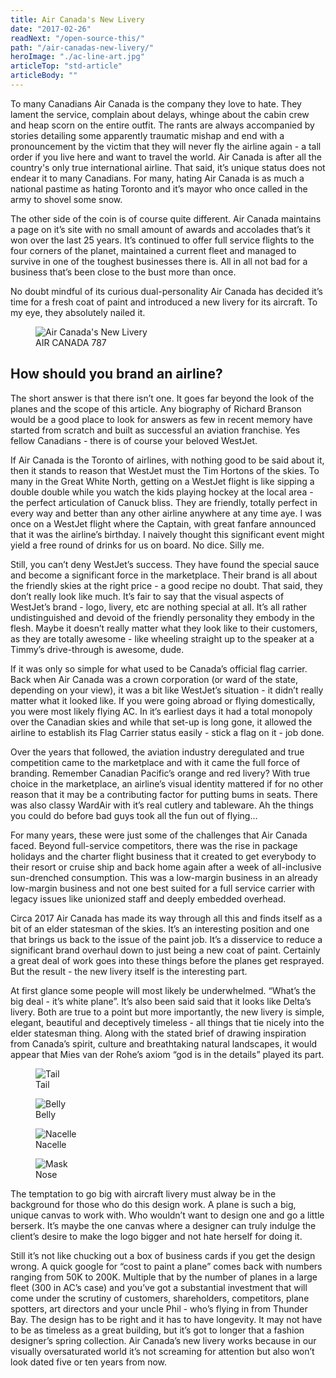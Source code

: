 ```yaml
---
title: Air Canada's New Livery
date: "2017-02-26"
readNext: "/open-source-this/"
path: "/air-canadas-new-livery/"
heroImage: "./ac-line-art.jpg"
articleTop: "std-article"
articleBody: ""
---
```

<div class="std-article">
To many Canadians Air Canada is the company they love to hate. They lament the service, complain about delays, whinge about the cabin crew and heap scorn on the entire outfit. The rants are always accompanied by stories detailing some apparently traumatic mishap and end with a pronouncement by the victim that they will never fly the airline again - a tall order if you live here and want to travel the world. Air Canada is after all the country's only true international airline. That said, it’s unique status does not endear it to many Canadians. For many, hating Air Canada is as much a national pastime as hating Toronto and it’s mayor who once called in the army to shovel some snow.

The other side of the coin is of course quite different. Air Canada maintains a page on it’s site with no small amount of awards and accolades that’s it won over the last 25 years. It’s continued to offer full service flights to the four corners of the planet, maintained a current fleet and managed to survive in one of the toughest businesses there is. All in all not bad for a business that’s been close to the bust more than once. 

No doubt mindful of its curious dual-personality Air Canada has decided it’s time for a fresh coat of paint and introduced a new livery for its aircraft. To my eye, they absolutely nailed it. 

<figure class='full-width'>
<img class="full-width" src="new-livery-2.jpg" alt="Air Canada's New Livery">
<figcaption>AIR CANADA 787</figcaption>
</figure>

</div>
<div class="background-block red-block">
<div class="std-article">

## How should you brand an airline?

The short answer is that there isn’t one. It goes far beyond the look of the planes and the scope of this article. Any biography of Richard Branson would be a good place to look for answers as few in recent memory have started from scratch and built as successful an aviation franchise. Yes fellow Canadians - there is of course your beloved WestJet. 

If Air Canada is the Toronto of airlines, with nothing good to be said about it, then it stands to reason that WestJet must the Tim Hortons of the skies. To many in the Great White North, getting on a WestJet flight is like sipping a double double while you watch the kids playing hockey at the local area - the perfect articulation of Canuck bliss. They are friendly, totally perfect in every way and better than any other airline anywhere at any time aye. I was once on a WestJet flight where the Captain, with great fanfare announced that it was the airline’s birthday. I naively thought this significant event might yield a free round of drinks for us on board. No dice. Silly me.

Still, you can’t deny WestJet’s success. They have found the special sauce and become a significant force in the marketplace. Their brand is all about the friendly skies at the right price - a good recipe no doubt. That said, they don’t really look like much. It’s fair to say that the visual aspects of WestJet’s brand - logo, livery, etc are nothing special at all. It’s all rather undistinguished and devoid of the friendly personality they embody in the flesh. Maybe it doesn’t really matter what they look like to their customers, as they are totally awesome - like wheeling straight up to the speaker at a Timmy’s drive-through is awesome, dude.
</div></div>
<div class="std-article extra-lh">
If it was only so simple for what used to be Canada’s official flag carrier. Back when Air Canada was a crown corporation (or ward of the state, depending on your view), it was a bit like WestJet’s situation - it didn’t really matter what it looked like. If you were going abroad or flying domestically, you were most likely flying AC. In it’s earliest days it had a total monopoly over the Canadian skies and while that set-up is long gone, it allowed the airline to establish its Flag Carrier status easily - stick a flag on it - job done.

Over the years that followed, the aviation industry deregulated and true competition came to the marketplace and with it came the full force of branding. Remember Canadian Pacific’s orange and red livery? With true choice in the marketplace, an airline’s visual identity mattered if for no other reason that it may be a contributing factor for putting bums in seats. There was also classy WardAir with it’s real cutlery and tableware. Ah the things you could do before bad guys took all the fun out of flying…

For many years, these were just some of the challenges that Air Canada faced. Beyond full-service competitors, there was the rise in package holidays and the charter flight business that it created to get everybody to their resort or cruise ship and back home again after a week of all-inclusive sun-drenched consumption. This was a low-margin business in an already low-margin business and not one best suited for a full service carrier with legacy issues like unionized staff and deeply embedded overhead.

Circa 2017 Air Canada has made its way through all this and finds itself as a bit of an elder statesman of the skies. It’s an interesting position and one that brings us back to the issue of the paint job. It’s a disservice to reduce a significant brand overhaul down to just being a new coat of paint. Certainly a great deal of work goes into these things before the planes get resprayed. But the result - the new livery itself is the interesting part. 

At first glance some people will most likely be underwhelmed. “What’s the big deal - it’s white plane”. It’s also been said said that it looks like Delta’s livery. Both are true to a point but more importantly, the new livery is simple, elegant, beautiful and deceptively timeless - all things that tie nicely into the elder statesman thing. Along with the stated brief of drawing inspiration from Canada’s spirit, culture and breathtaking natural landscapes, it would appear that Mies van der Rohe’s axiom “god is in the details” played its part. 

<div class="flex-blocks-wrap full-width">
  <div class="flex-block">
    <figure class='align-right'>
      <img class="" src="tail.jpg" alt="Tail">
      <figcaption>Tail</figcaption>
    </figure>
  </div>
  <div class="flex-block">
    <figure class='align-center'>
      <img class="" src="belly.jpg" alt="Belly">
      <figcaption>Belly</figcaption>
    </figure>
  </div>
  <div class="flex-block">
    <figure class='align-center'>
      <img class="" src="nacelle.jpg" alt="Nacelle">
      <figcaption>Nacelle</figcaption>
    </figure>
  </div>
  <div class="flex-block">
    <figure class=''>
      <img class="" src="mask.jpg" alt="Mask">
      <figcaption>Nose</figcaption>
    </figure>
  </div>

</div>

The temptation to go big with aircraft livery must alway be in the background for those who do this design work. A plane is such a big, unique canvas to work with. Who wouldn’t want to design one and go a little berserk. It’s maybe the one canvas where a designer can truly indulge the client’s desire to make the logo bigger and not hate herself for doing it. 

Still it’s not like chucking out a box of business cards if you get the design wrong. A quick google for “cost to paint a plane” comes back with numbers ranging from 50K to 200K. Multiple that by the number of planes in a large fleet (300 in AC’s case) and you’ve got a substantial investment that will come under the scrutiny of customers, shareholders, competitors, plane spotters, art directors and your uncle Phil - who’s flying in from Thunder Bay. The design has to be right and it has to have longevity. It may not have to be as timeless as a great building, but it’s got to longer that a fashion designer’s spring collection. Air Canada’s new livery works because in our visually oversaturated world it’s not screaming for attention but also won’t look dated five or ten years from now.
</div>
